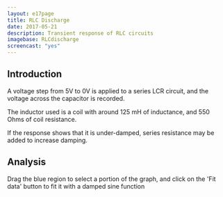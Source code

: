 ```yaml
---
layout: e17page
title: RLC Discharge
date: 2017-05-21
description: Transient response of RLC circuits
imagebase: RLCdischarge
screencast: "yes"
---
```


## Introduction


A voltage step from 5V to 0V is applied to a series LCR circuit, and the voltage across the capacitor is recorded.

The inductor used is a coil with around 125 mH of inductance, and 550 Ohms of coil resistance.

If the response shows that it is under-damped, series resistance may be added to increase damping.

## Analysis

Drag the blue region to select a portion of the graph, and click on the 'Fit data' button to fit it with a damped sine function

